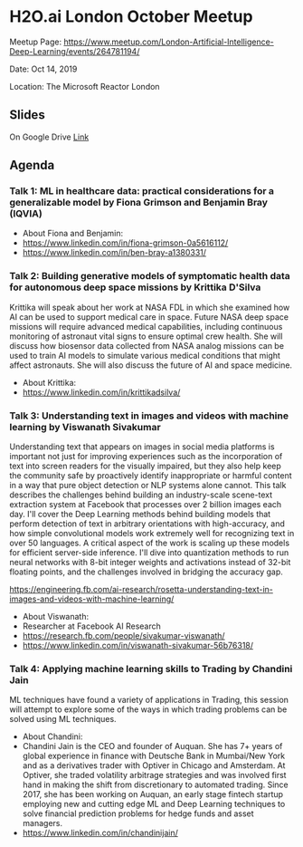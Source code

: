 # H2O.ai London October Meetup

Meetup Page: https://www.meetup.com/London-Artificial-Intelligence-Deep-Learning/events/264781194/

Date: Oct 14, 2019

Location: The Microsoft Reactor London

## Slides

On Google Drive [Link](https://drive.google.com/drive/folders/1qnaNK_dO71roar9EHjx4dwpZZLxGFntx?usp=sharing)

## Agenda

### Talk 1: ML in healthcare data: practical considerations for a generalizable model by Fiona Grimson and Benjamin Bray (IQVIA)

- About Fiona and Benjamin:
- https://www.linkedin.com/in/fiona-grimson-0a5616112/
- https://www.linkedin.com/in/ben-bray-a1380331/

### Talk 2: Building generative models of symptomatic health data for autonomous deep space missions by Krittika D'Silva

Krittika will speak about her work at NASA FDL in which she examined how AI can be used to support medical care in space. Future NASA deep space missions will require advanced medical capabilities, including continuous monitoring of astronaut vital signs to ensure optimal crew health. She will discuss how biosensor data collected from NASA analog missions can be used to train AI models to simulate various medical conditions that might affect astronauts. She will also discuss the future of AI and space medicine.

- About Krittika:
- https://www.linkedin.com/in/krittikadsilva/

### Talk 3: Understanding text in images and videos with machine learning by Viswanath Sivakumar

Understanding text that appears on images in social media platforms is important not just for improving experiences such as the incorporation of text into screen readers for the visually impaired, but they also help keep the community safe by proactively identify inappropriate or harmful content in a way that pure object detection or NLP systems alone cannot. This talk describes the challenges behind building an industry-scale scene-text extraction system at Facebook that processes over 2 billion images each day. I'll cover the Deep Learning methods behind building models that perform detection of text in arbitrary orientations with high-accuracy, and how simple convolutional models work extremely well for recognizing text in over 50 languages. A critical aspect of the work is scaling up these models for efficient server-side inference. I'll dive into quantization methods to run neural networks with 8-bit integer weights and activations instead of 32-bit floating points, and the challenges involved in bridging the accuracy gap.

https://engineering.fb.com/ai-research/rosetta-understanding-text-in-images-and-videos-with-machine-learning/

- About Viswanath:
- Researcher at Facebook AI Research
- https://research.fb.com/people/sivakumar-viswanath/
- https://www.linkedin.com/in/viswanath-sivakumar-56b76318/

### Talk 4: Applying machine learning skills to Trading by Chandini Jain

ML techniques have found a variety of applications in Trading, this session will attempt to explore some of the ways in which trading problems can be solved using ML techniques.

- About Chandini:
- Chandini Jain is the CEO and founder of Auquan. She has 7+ years of global experience in finance with Deutsche Bank in Mumbai/New York and as a derivatives trader with Optiver in Chicago and Amsterdam. At Optiver, she traded volatility arbitrage strategies and was involved first hand in making the shift from discretionary to automated trading. Since 2017, she has been working on Auquan, an early stage fintech startup employing new and cutting edge ML and Deep Learning techniques to solve financial prediction problems for hedge funds and asset managers.
- https://www.linkedin.com/in/chandinijain/
